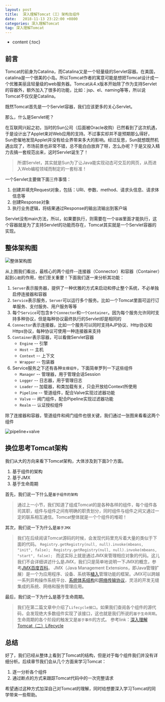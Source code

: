 ```yaml
---
layout: post
title:  深入理解Tomcat（三）架构及组件
date:   2018-11-13 23:22:00 +0800
categories: 深入理解Tomcat
tag: 深入理解Tomcat
---
```


* content
{:toc}

## 前言

Tomcat的前身为Catalina，而Catalina又是一个轻量级的Servlet容器。在美国，catalina是一个很美的小岛。所以Tomcat作者的寓意可能是想把Tomcat设计成一个优雅美丽且轻量级的web服务器。Tomcat从4.x版本开始除了作为支持Servlet的容器外，额外加入了很多的功能，比如：jsp、el、naming等等，所以说Tomcat不仅仅是Catalina。

既然Tomcat首先是一个Servlet容器，我们应该更多的关心Servlet。

那么，什么是Servlet呢？

在互联网兴起之初，当时的Sun公司（后面被Oracle收购）已然看到了这次机遇，于是设计出了Applet来对Web应用的支持。不过事实却并不是预期那么得好，Sun悲催地发现Applet并没有给业界带来多大的影响。经过反思，Sun就想既然机遇出现了，市场前景也非常不错，总不能白白放弃了呀，怎么办呢？于是又投入精力去搞一套规范出来，这时Servlet诞生了！

> 所谓Servlet，其实就是Sun为了让Java能实现动态可交互的网页，从而进入Web编程领域而制定的一套标准！

一个Servlet主要做下面三件事情：

1. 创建并填充Request对象，包括：URI、参数、method、请求头信息、请求体信息等
2. 创建Response对象
3. 执行业务逻辑，将结果通过Response的输出流输出到客户端

Servlet没有main方法，所以，如果要执行，则需要在一个`容器`里面才能执行，这个容器就是为了支持Servlet的功能而存在，Tomcat其实就是一个Servlet容器的实现。

## 整体架构图

![整体架构图](https://upload-images.jianshu.io/upload_images/845143-523d7f34094a2911.png)

从上图我们看出，最核心的两个组件--连接器（Connector）和容器（Container）起到`心脏`的作用，他们至关重要！下面我们逐一来分析其功能：

1. `Server`表示服务器，提供了一种优雅的方式来启动和停止整个系统，不必单独启停连接器和容器
2. `Service`表示服务，`Server`可以运行多个服务。比如一个Tomcat里面可运行订单服务、支付服务、用户服务等等
3. 每个`Service`可包含`多个Connector`和`一个Container`。因为每个服务允许同时支持多种协议，但是每种协议最终执行的Servlet却是相同的
4. `Connector`表示连接器，比如一个服务可以同时支持AJP协议、Http协议和Https协议，每种协议可使用一种连接器来支持
5. `Container`表示容器，可以看做Servlet容器
    + `Engine` -- 引擎
    + `Host` -- 主机
    + `Context` -- 上下文
    + `Wrapper` -- 包装器
6. Service服务之下还有各种`支撑组件`，下面简单罗列一下这些组件
    + `Manager` -- 管理器，用于管理会话Session
    + `Logger` -- 日志器，用于管理日志
    + `Loader` -- 加载器，和类加载有关，只会开放给Context所使用
    + `Pipeline` -- 管道组件，配合Valve实现过滤器功能
    + `Valve` -- 阀门组件，配合Pipeline实现过滤器功能
    + `Realm` -- 认证授权组件

除了连接器和容器，管道组件和阀门组件也很关键，我们通过一张图来看看这两个组件

![pipeline+valve](https://upload-images.jianshu.io/upload_images/845143-286605040f90d472.png)

## 换位思考Tomcat架构

我们从大的方向来看下Tomcat架构，大体涉及到下面3个方面。

1. 基于组件的架构
2. 基于JMX
3. 基于生命周期

首先，我们说一下什么是`基于组件的架构`

> 通过上一小节，我们知道了组成Tomcat的是各种各样的组件，每个组件各司其职，组件与组件之间有明确的职责划分，同时组件与组件之间又通过一定的联系相互通信。Tomcat整体就是一个个组件的堆砌！

其次，我们说一下为什么是`基于JMX`

> 我们在后续阅读Tomcat源码的时候，会发现代码里充斥着大量的类似于下面的代码。
`Registry.getRegistry(null, null).invoke(mbeans, "init", false); `
`Registry.getRegistry(null, null).invoke(mbeans, "start", false); `
而这实际上就是通过JMX来管理相应对象的代码。这儿我们不会详细讲述什么是JMX，我们只是简单地说明一下JMX的概念，参考[JMX百度百科](https://baike.baidu.com/item/JMX/2829357?fr=aladdin)。
JMX（Java Management Extensions，即Java管理扩展）是一个为应用程序、设备、系统等[植入](https://baike.baidu.com/item/%E6%A4%8D%E5%85%A5/7958584)管理功能的框架。JMX可以跨越一系列异构操作系统平台、[系统体系结构](https://baike.baidu.com/item/%E7%B3%BB%E7%BB%9F%E4%BD%93%E7%B3%BB%E7%BB%93%E6%9E%84/6842760)和[网络传输协议](https://baike.baidu.com/item/%E7%BD%91%E7%BB%9C%E4%BC%A0%E8%BE%93%E5%8D%8F%E8%AE%AE/332131)，灵活的开发无缝集成的系统、网络和服务管理应用。

最后，我们说一下为什么是基于生命周期。

> 我们在第二篇文章中介绍了`Lifecycle接口`。如果我们查阅各个组件的源代码，会发现绝大多数组件实现了该接口，这也就是我们所说的`基于生命周期`。生命周期的各个阶段的触发又是`基于事件`的方式。
参考link：[深入理解Tomcat（二）Lifecycle](https://www.jianshu.com/p/2a9ffbd00724)

## 总结

好了，我们已经从整体上看到了Tomcat的结构，但是对于每个组件我们并没有详细分析。后续章节我们会从几个方面来学习Tomcat：

1. 逐一分析各个组件
2. 通过断点的方式来跟踪Tomcat代码中的一次完整请求

希望通过这种方式加深自己对Tomcat的理解，同时给想要深入学习Tomcat的同学带来一些帮助。